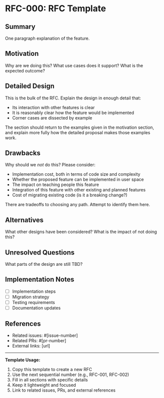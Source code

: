 # RFC-000: RFC Template

## Summary

One paragraph explanation of the feature.

## Motivation

Why are we doing this? What use cases does it support? What is the expected outcome?

## Detailed Design

This is the bulk of the RFC. Explain the design in enough detail that:

- Its interaction with other features is clear
- It is reasonably clear how the feature would be implemented
- Corner cases are dissected by example

The section should return to the examples given in the motivation section, and explain more fully how the detailed proposal makes those examples work.

## Drawbacks

Why should we *not* do this? Please consider:

- Implementation cost, both in terms of code size and complexity
- Whether the proposed feature can be implemented in user space
- The impact on teaching people this feature
- Integration of this feature with other existing and planned features
- Cost of migrating existing code (is it a breaking change?)

There are tradeoffs to choosing any path. Attempt to identify them here.

## Alternatives

What other designs have been considered? What is the impact of not doing this?

## Unresolved Questions

What parts of the design are still TBD?

## Implementation Notes

- [ ] Implementation steps
- [ ] Migration strategy
- [ ] Testing requirements
- [ ] Documentation updates

## References

- Related issues: #[issue-number]
- Related PRs: #[pr-number]
- External links: [url]

---

**Template Usage:**
1. Copy this template to create a new RFC
2. Use the next sequential number (e.g., RFC-001, RFC-002)
3. Fill in all sections with specific details
4. Keep it lightweight and focused
5. Link to related issues, PRs, and external references

